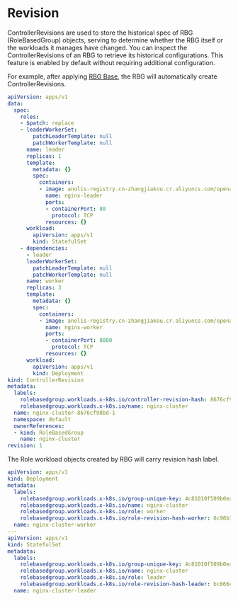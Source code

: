 # Revision
ControllerRevisions are used to store the historical spec of RBG (RoleBasedGroup) objects, serving to determine whether the RBG itself or the workloads it manages have changed. You can inspect the ControllerRevisions of an RBG to retrieve its historical configurations. This feature is enabled by default without requiring additional configuration.

For example, after applying [RBG Base](../../examples/basics/rbg-base.yaml), the RBG will automatically create ControllerRevisions.

```yaml
apiVersion: apps/v1
data:
  spec:
    roles:
    - $patch: replace
    - leaderWorkerSet:
        patchLeaderTemplate: null
        patchWorkerTemplate: null
      name: leader
      replicas: 1
      template:
        metadata: {}
        spec:
          containers:
          - image: anolis-registry.cn-zhangjiakou.cr.aliyuncs.com/openanolis/nginx:1.14.1-8.6
            name: nginx-leader
            ports:
            - containerPort: 80
              protocol: TCP
            resources: {}
      workload:
        apiVersion: apps/v1
        kind: StatefulSet
    - dependencies:
      - leader
      leaderWorkerSet:
        patchLeaderTemplate: null
        patchWorkerTemplate: null
      name: worker
      replicas: 3
      template:
        metadata: {}
        spec:
          containers:
          - image: anolis-registry.cn-zhangjiakou.cr.aliyuncs.com/openanolis/nginx:1.14.1-8.6
            name: nginx-worker
            ports:
            - containerPort: 8080
              protocol: TCP
            resources: {}
      workload:
        apiVersion: apps/v1
        kind: Deployment
kind: ControllerRevision
metadata:
  labels:
    rolebasedgroup.workloads.x-k8s.io/controller-revision-hash: 8676cf98bd
    rolebasedgroup.workloads.x-k8s.io/name: nginx-cluster
  name: nginx-cluster-8676cf98bd-1
  namespace: default
  ownerReferences:
  - kind: RoleBasedGroup
    name: nginx-cluster
revision: 1
```
The Role workload objects created by RBG will carry revision hash label.
```yaml
apiVersion: apps/v1
kind: Deployment
metadata:
  labels:
    rolebasedgroup.workloads.x-k8s.io/group-unique-key: 4c81010f509b0ea495e76e1d66ed42ae9b0dc5ef
    rolebasedgroup.workloads.x-k8s.io/name: nginx-cluster
    rolebasedgroup.workloads.x-k8s.io/role: worker
    rolebasedgroup.workloads.x-k8s.io/role-revision-hash-worker: 6c98b798bd
  name: nginx-cluster-worker
---
apiVersion: apps/v1
kind: StatefulSet
metadata:
  labels:
    rolebasedgroup.workloads.x-k8s.io/group-unique-key: 4c81010f509b0ea495e76e1d66ed42ae9b0dc5ef
    rolebasedgroup.workloads.x-k8s.io/name: nginx-cluster
    rolebasedgroup.workloads.x-k8s.io/role: leader
    rolebasedgroup.workloads.x-k8s.io/role-revision-hash-leader: bc666cd45
  name: nginx-cluster-leader
```
